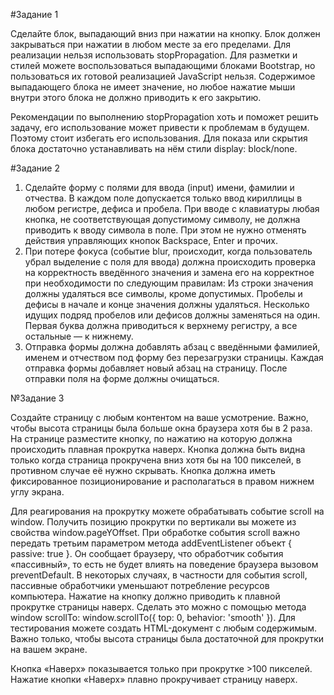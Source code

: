 #Задание 1

Сделайте блок, выпадающий вниз при нажатии на кнопку. Блок должен закрываться при нажатии в любом месте за его пределами. Для реализации нельзя использовать stopPropagation. Для разметки и стилей можете воспользоваться выпадающими блоками Bootstrap, но пользоваться их готовой реализацией JavaScript нельзя. Содержимое выпадающего блока не имеет значение, но любое нажатие мыши внутри этого блока не должно приводить к его закрытию.

Рекомендации по выполнению
stopPropagation хоть и поможет решить задачу, его использование может привести к проблемам в будущем. Поэтому стоит избегать его использования.
Для показа или скрытия блока достаточно устанавливать на нём стили display: block/none.

#Задание 2

1. Сделайте форму с полями для ввода (input) имени, фамилии и отчества. В каждом поле допускается только ввод кириллицы в любом регистре, дефиса и пробела. При вводе с клавиатуры любая кнопка, не соответствующая допустимому символу, не должна приводить к вводу символа в поле. При этом не нужно отменять действия управляющих кнопок Backspace, Enter и прочих.
2. При потере фокуса (событие blur, происходит, когда пользователь убрал выделение с поля для ввода) должна происходить проверка на корректность введённого значения и замена его на корректное при необходимости по следующим правилам:
Из строки значения должны удаляться все символы, кроме допустимых.
Пробелы и дефисы в начале и конце значения должны удаляться.
Несколько идущих подряд пробелов или дефисов должны заменяться на один.
Первая буква должна приводиться к верхнему регистру, а все остальные — к нижнему.
3. Отправка формы должна добавлять абзац с введёнными фамилией, именем и отчеством под форму без перезагрузки страницы. Каждая отправка формы добавляет новый абзац на страницу. После отправки поля на форме должны очищаться.

№Задание 3

Создайте страницу с любым контентом на ваше усмотрение. Важно, чтобы высота страницы была больше окна браузера хотя бы в 2 раза. На странице разместите кнопку, по нажатию на которую должна происходить плавная прокрутка наверх. Кнопка должна быть видна только когда страница прокручена вниз хотя бы на 100 пикселей, в противном случае её нужно скрывать. Кнопка должна иметь фиксированное позиционирование и располагаться в правом нижнем углу экрана.

Для реагирования на прокрутку можете обрабатывать событие scroll на window. Получить позицию прокрутки по вертикали вы можете из свойства window.pageYOffset. При обработке события scroll важно передать третьим параметром метода addEventListener объект { passive: true }. Он сообщает браузеру, что обработчик события «пассивный», то есть не будет влиять на поведение браузера вызовом preventDefault. В некоторых случаях, в частности для события scroll, пассивные обработчики уменьшают потребление ресурсов компьютера.
Нажатие на кнопку должно приводить к плавной прокрутке страницы наверх. Сделать это можно с помощью метода window scrollTo: window.scrollTo({ top: 0, behavior: 'smooth' }).
Для тестирования можете создать HTML-документ с любым содержимым. Важно только, чтобы высота страницы была достаточной для прокрутки на вашем экране.

Кнопка «Наверх» показывается только при прокрутке >100 пикселей.
Нажатие кнопки «Наверх» плавно прокручивает страницу наверх.
